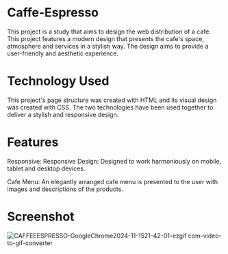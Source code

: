 # Caffe-Espresso
This project is a study that aims to design the web distribution of a cafe. This project features a modern design that presents the cafe's space, atmosphere and services in a stylish way. The design aims to provide a user-friendly and aesthetic experience.

# Technology Used
This project's page structure was created with HTML and its visual design was created with CSS. The two technologies have been used together to deliver a stylish and responsive design.

# Features
Responsive:
Responsive Design: Designed to work harmoniously on mobile, tablet and desktop devices.

Cafe Menu:
An elegantly arranged cafe menu is presented to the user with images and descriptions of the products.

# Screenshot
![CAFFEEESPRESSO-GoogleChrome2024-11-1521-42-01-ezgif com-video-to-gif-converter](https://github.com/user-attachments/assets/bd096bf2-5814-4552-9a8e-ae3e83083b1f)

